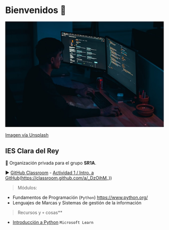 # Bienvenidos 👋

![Grupo DW2A](https://raw.githubusercontent.com/SR1Agrupo/.github/main/profile/mohammad-rahmani-_Fx34KeqIEw-unsplash.jpg "Este es un grupo privado")

[Imagen vía Unsplash](https://unsplash.com/es/fotos/_Fx34KeqIEw)

## IES Clara del Rey

🙋 Organización privada para el grupo **SR1A**.

▶️ [GitHub Classroom](https://classroom.github.com/classrooms/145748386-sr1a) - [Actividad 1 / Intro. a GitHub]([https://classroom.github.com/a/pSWVV3nn)(https://classroom.github.com/a/_DzOihM_))

> Módulos:

- Fundamentos de Programación (`Python`) <https://www.python.org/>
- Lenguajes de Marcas y Sistemas de gestión de la información

> Recursos y `+` cosas**

- [Introducción a Python](https://learn.microsoft.com/es-es/training/modules/intro-to-python/) `Microsoft Learn`

